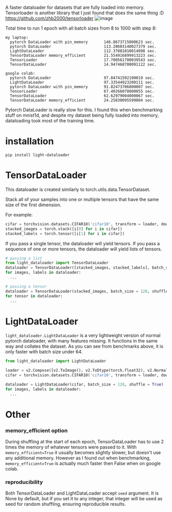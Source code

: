 A faster dataloader for datasets that are fully loaded into memory. Tensorloader is another library that I just found that does the same thing :D https://github.com/zhb2000/tensorloader
![image](https://github.com/user-attachments/assets/deabc451-e3fd-4702-81db-c282f9d2695e)

Total time to run 1 epoch with all batch sizes from 8 to 1000 with step 8:
```
my laptop:
  pytorch DataLoader with pin_memory       146.8673715000623 sec.
  pytorch DataLoader                       113.20603140027379 sec.
  LightDataLoader                          112.37881010014098 sec.
  TensorDataLoader memory_efficient        21.554916899913223 sec.
  TensorLoader                             17.700561700039543 sec.
  TensorDataLoader                         14.947468700091122 sec.

google colab:
  pytorch DataLoader                       97.84741502100019 sec.
  LightDataLoader                          97.33544923200111 sec.
  pytorch DataLoader with pin_memory       91.82473706000007 sec.
  TensorLoader                             67.40266070800055 sec.
  TensorDataLoader                         62.62979004000067 sec.
  TensorDataLoader memory_efficient        24.25830095599804 sec.
```
Pytorch DataLoader is really slow for this. I found this when benchmarking stuff on mnist1d, and despite my dataset being fully loaded into memory, dataloading took most of the training time.

# installation
```
pip install light-dataloader
```
# TensorDataLoader
This dataloader is created similarly to torch.utils.data.TensorDataset.

Stack all of your samples into one or multiple tensors that have the same size of the first dimension. 

For example:
```py
cifar = torchvision.datasets.CIFAR10('cifar10', transform = loader, download=True)
stacked_images = torch.stack([i[0] for i in cifar])
stacked_labels = torch.tensor([i[1] for i in cifar])
```

If you pass a single tensor, the dataloader will yield tensors. If you pass a sequence of one or more tensors, the dataloader will yield lists of tensors.
```py
# passing a list
from light_dataloader import TensorDataLoader
dataloader = TensorDataLoader([stacked_images, stacked_labels], batch_size = 128, shuffle = True)
for images, labels in dataloader:
  ...

# passing a tensor
dataloader = TensorDataLoader(stacked_images, batch_size = 128, shuffle = True)
for tensor in dataloader:
  ...
```


# LightDataLoader
`light_dataloader.LightDataLoader` is a very lightweight version of normal pytorch dataloader, with many features missing. It functions in the same way and collates the dataset. As you can see from benchmarks above, it is only faster with batch size under 64.
```py
from light_dataloader import LightDataLoader

loader = v2.Compose([v2.ToImage(), v2.ToDtype(torch.float32), v2.Normalize(0.4914, 0.4822, 0.4465), (0.247, 0.243, 0.261)])
cifar = torchvision.datasets.CIFAR10('cifar10', transform = loader, download=True)

dataloader = LightDataLoader(cifar, batch_size = 128, shuffle = True)
for images, labels in dataloader:
  ...
```

# Other
### memory_efficient option
During shuffling at the start of each epoch, TensorDataLoader has to use 2 times the memory of whatever tensors were passed to it. With `memory_efficient=True` it usually becomes slightly slower, but doesn't use any additional memory. However as I found out when benchmarking, `memory_efficient=True` is actually much faster then False when on google colab.

### reproducibility
Both TensorDataLoader and LightDataLoader accept `seed` argument. It is None by default, but if you set it to any integer, that integer will be used as seed for random shuffling, ensuring reproducible results.
